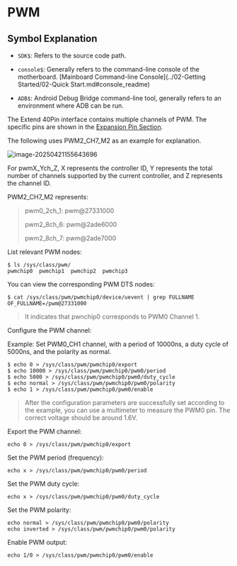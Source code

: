# PWM

## Symbol Explanation

* `SDK$`: Refers to the source code path.

* `console$`: Generally refers to the command-line console of the motherboard. [Mainboard Command-line Console](../02-Getting Started/02-Quick Start.md#console_readme)

* `ADB$`: Android Debug Bridge command-line tool, generally refers to an environment where ADB can be run.

The Extend 40Pin interface contains multiple channels of PWM. The specific pins are shown in the [Expansion Pin Section](#ExpansionPin-K7).

The following uses PWM2_CH7_M2 as an example for explanation.

![image-20250421155643696](C:\Users\16708\AppData\Roaming\Typora\typora-user-images\image-20250421155643696.png)

For pwmX_Ych_Z, X represents the controller ID, Y represents the total number of channels supported by the current controller, and Z represents the channel ID.

PWM2_CH7_M2 represents:

> pwm0_2ch_1: pwm@27331000
>
> pwm2_8ch_6: pwm@2ade6000
>
> pwm2_8ch_7: pwm@2ade7000

List relevant PWM nodes:

```
$ ls /sys/class/pwm/
pwmchip0  pwmchip1  pwmchip2  pwmchip3
```

You can view the corresponding PWM DTS nodes:

```
$ cat /sys/class/pwm/pwmchip0/device/uevent | grep FULLNAME
OF_FULLNAME=/pwm@27331000
```

> It indicates that pwnchip0 corresponds to PWM0 Channel 1.

Configure the PWM channel:

Example: Set PWM0_CH1 channel, with a period of 10000ns, a duty cycle of 5000ns, and the polarity as normal.

```
$ echo 0 > /sys/class/pwm/pwmchip0/export
$ echo 10000 > /sys/class/pwm/pwmchip0/pwm0/period
$ echo 5000 > /sys/class/pwm/pwmchip0/pwm0/duty_cycle
$ echo normal > /sys/class/pwm/pwmchip0/pwm0/polarity
$ echo 1 > /sys/class/pwm/pwmchip0/pwm0/enable
```

> After the configuration parameters are successfully set according to the example, you can use a multimeter to measure the PWM0 pin. The correct voltage should be around 1.6V.

Export the PWM channel:

```
echo 0 > /sys/class/pwm/pwmchip0/export
```

Set the PWM period (frequency):

```
echo x > /sys/class/pwm/pwmchip0/pwm0/period
```

Set the PWM duty cycle:

```
echo x > /sys/class/pwm/pwmchip0/pwm0/duty_cycle
```

Set the PWM polarity:

```
echo normal > /sys/class/pwm/pwmchip0/pwm0/polarity
echo inverted > /sys/class/pwm/pwmchip0/pwm0/polarity
```

Enable PWM output:

```
echo 1/0 > /sys/class/pwm/pwmchip0/pwm0/enable
```
